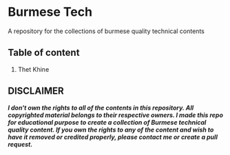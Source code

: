 # Burmese Tech

A repository for the collections of burmese quality technical contents

## Table of content

1. Thet Khine

## DISCLAIMER

***I don't own the rights to all of the contents in this repository. All copyrighted material belongs to their respective owners. I made this repo for educational purpose to create a collection of Burmese technical quality content. If you own the rights to any of the content and wish to have it removed or credited properly, please contact me or create a pull request.***

